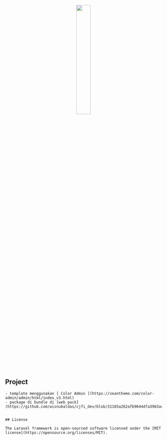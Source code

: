 <p align="center"><a href="#" target="_blank">
    <img src="https://res.cloudinary.com/twenty20/private_images/t_watermark-criss-cross-10/v1562258693000/photosp/20dd0313-3b0b-4c68-94fe-3ceb8603a0f3/stock-photo-women-summer-swimming-pool-relaxing-female-vacation-bikini-nude-sexy-20dd0313-3b0b-4c68-94fe-3ceb8603a0f3.jpg" width="30%"></a>
</p>

<p align="center">
    <h2>Project</h2>
</p>


```
- template menggunakan [ Color Admin ](https://seantheme.com/color-admin/admin/html/index_v3.html)
- package di bundle di [web pack](https://github.com/wisnubaldas/cjfi_dev/blob/31185a262afb9644dfa3963ac62027091d4ed4d3/webpack.mix.js) 


## License

The Laravel framework is open-sourced software licensed under the [MIT license](https://opensource.org/licenses/MIT).
